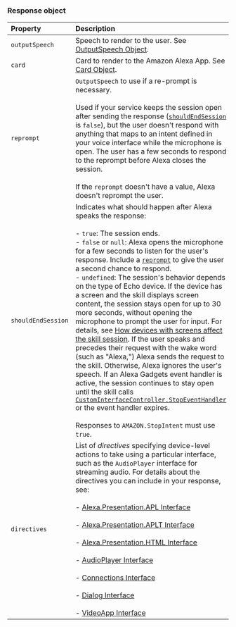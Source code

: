 
### Response object[](https://developer.amazon.com/en-US/docs/alexa/custom-skills/request-and-response-json-reference.html#response-object)

   
|Property|Description|Type|Required|
|:--|:--|:--|:--|
|`outputSpeech`|Speech to render to the user. See [OutputSpeech Object](https://developer.amazon.com/en-US/docs/alexa/custom-skills/request-and-response-json-reference.html#outputspeech-object).|`object`|No|
|`card`|Card to render to the Amazon Alexa App. See [Card Object](https://developer.amazon.com/en-US/docs/alexa/custom-skills/request-and-response-json-reference.html#card-object).|`object`|No|
|`reprompt`|`OutputSpeech` to use if a re-prompt is necessary.<br><br>Used if your service keeps the session open after sending the response ([`shouldEndSession`](https://developer.amazon.com/en-US/docs/alexa/custom-skills/request-and-response-json-reference.html#shouldEndSession) is `false`), but the user doesn't respond with anything that maps to an intent defined in your voice interface while the microphone is open. The user has a few seconds to respond to the reprompt before Alexa closes the session.<br><br>If the `reprompt` doesn't have a value, Alexa doesn't reprompt the user.|`object`|No|
|`shouldEndSession`|Indicates what should happen after Alexa speaks the response:<br><br>- `true`: The session ends.<br>- `false` or `null`: Alexa opens the microphone for a few seconds to listen for the user's response. Include a [`reprompt`](https://developer.amazon.com/en-US/docs/alexa/custom-skills/request-and-response-json-reference.html#reprompt-object) to give the user a second chance to respond.<br>- `undefined`: The session's behavior depends on the type of Echo device. If the device has a screen and the skill displays screen content, the session stays open for up to 30 more seconds, without opening the microphone to prompt the user for input. For details, see [How devices with screens affect the skill session](https://developer.amazon.com/en-US/docs/alexa/custom-skills/manage-skill-session-and-session-attributes.html#screen-session). If the user speaks and precedes their request with the wake word (such as "Alexa,") Alexa sends the request to the skill. Otherwise, Alexa ignores the user's speech. If an Alexa Gadgets event handler is active, the session continues to stay open until the skill calls [`CustomInterfaceController.StopEventHandler`](https://developer.amazon.com/en-US/docs/alexa/alexa-gadgets-toolkit/receive-custom-event-from-gadget.html#stop) or the event handler expires.<br><br>Responses to `AMAZON.StopIntent` must use `true`.|`Boolean`|No|
|`directives`|List of _directives_ specifying device-level actions to take using a particular interface, such as the `AudioPlayer` interface for streaming audio. For details about the directives you can include in your response, see:<br><br>- [Alexa.Presentation.APL Interface](https://developer.amazon.com/en-US/docs/alexa/alexa-presentation-language/apl-interface.html)<br>    <br>- [Alexa.Presentation.APLT Interface](https://developer.amazon.com/en-US/docs/alexa/alexa-presentation-language/aplt-interface.html)<br>    <br>- [Alexa.Presentation.HTML Interface](https://developer.amazon.com/en-US/docs/alexa/web-api-for-games/alexa-presentation-html-interface.html)<br>    <br>- [AudioPlayer Interface](https://developer.amazon.com/en-US/docs/alexa/custom-skills/audioplayer-interface-reference.html)<br>    <br>- [Connections Interface](https://developer.amazon.com/en-US/docs/alexa/custom-skills/use-skill-connections-to-request-tasks.html)<br>    <br>- [Dialog Interface](https://developer.amazon.com/en-US/docs/alexa/custom-skills/dialog-interface-reference.html)<br>    <br>- [VideoApp Interface](https://developer.amazon.com/en-US/docs/alexa/custom-skills/videoapp-interface-reference.html)|`array`|No|
